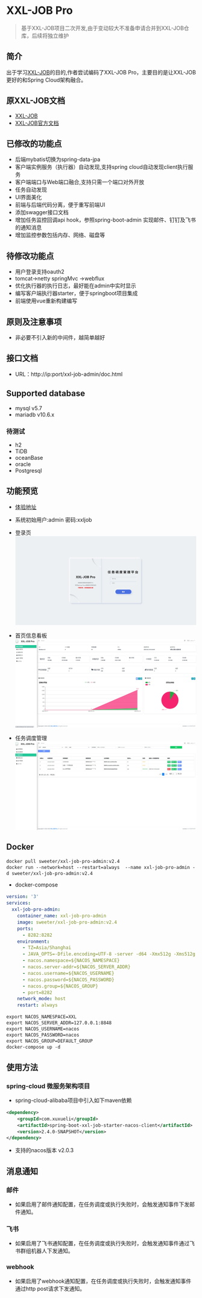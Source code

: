 # XXL-JOB Pro
>基于XXL-JOB项目二次开发,由于变动较大不准备申请合并到XXL-JOB仓库，后续将独立维护
## 简介
  出于学习[XXL-JOB](https://github.com/xuxueli/xxl-job)的目的,作者尝试编码了XXL-JOB Pro，主要目的是让XXL-JOB更好的和Spring Cloud架构融合。
## 原XXL-JOB文档
- [XXL-JOB](https://github.com/xuxueli/xxl-job/blob/master/README.md)  
- [XXL-JOB官方文档](https://www.xuxueli.com/xxl-job/#%E3%80%8A%E5%88%86%E5%B8%83%E5%BC%8F%E4%BB%BB%E5%8A%A1%E8%B0%83%E5%BA%A6%E5%B9%B3%E5%8F%B0XXL-JOB%E3%80%8B)
## 已修改的功能点
- 后端mybatis切换为spring-data-jpa
- 客户端实例服务（执行器）自动发现,支持spring cloud自动发现client执行服务
- 客户端端口与Web端口融合,支持只需一个端口对外开放
- 任务自动发现
- UI界面美化
- 前端与后端代码分离，便于重写前端UI
- 添加swagger接口文档
- 增加任务监控回调api hook，参照spring-boot-admin 实现邮件、钉钉及飞书的通知消息
- 增加监控参数包括内存、网络、磁盘等
## 待修改功能点
- 用户登录支持oauth2
- tomcat->netty springMvc ->webflux
- 优化执行器的执行日志，最好能在admin中实时显示  
- 编写客户端执行器starter，便于springboot项目集成
- 前端使用vue重新构建编写

## 原则及注意事项
- 非必要不引入新的中间件，越简单越好

## 接口文档
- URL：http://ip:port/xxl-job-admin/doc.html

## Supported database
- mysql v5.7
- mariadb v10.6.x
### 待测试
- h2
- TiDB
- oceanBase
- oracle
- Postgresql

## 功能预览
- [体验地址](暂无)
- 系统初始用户:admin 密码:xxljob
- 登录页
![登录页](./doc/img/xxl-job-pro-login.jpg)

- 首页信息看板
![首页信息看板](./doc/img/xxl-job-pro-index.jpg)

- 任务调度管理
![任务调度管理](./doc/img/xxl-job-pro-task.jpg)

## Docker 

```shell script
docker pull sweeter/xxl-job-pro-admin:v2.4
docker run --network=host --restart=always  --name xxl-job-pro-admin -d sweeter/xxl-job-pro-admin:v2.4
```
- docker-compose
```yaml
version: '3'
services:
  xxl-job-pro-admin:
    container_name: xxl-job-pro-admin
    image: sweeter/xxl-job-pro-admin:v2.4
    ports:
      - 8282:8282
    environment:
      - TZ=Asia/Shanghai
      - JAVA_OPTS=-Dfile.encoding=UTF-8 -server -d64 -Xmx512g -Xms512g -Djava.security.egd=file:/dev/./urandom  -XX:+PrintGCDetails -XX:+PrintGCApplicationStoppedTime -XX:+PrintGCDateStamps -XX:+UseGCLogFileRotation -XX:GCLogFileSize=10M -XX:NumberOfGCLogFiles=10 -Xloggc:./logs/gc.log -XX:+UseG1GC -XX:+PrintTenuringDistribution -XX:+HeapDumpOnOutOfMemoryError -XX:HeapDumpPath=./logs/dump.hprof
      - nacos.namespace=${NACOS_NAMESPACE}
      - nacos.server-addr=${NACOS_SERVER_ADDR}
      - nacos.username=${NACOS_USERNAME}
      - nacos.password=${NACOS_PASSWORD}
      - nacos.group=${NACOS_GROUP}
      - port=8282
    network_mode: host
    restart: always
```
```shell script
export NACOS_NAMESPACE=XXL
export NACOS_SERVER_ADDR=127.0.0.1:8848
export NACOS_USERNAME=nacos
export NACOS_PASSWORD=nacos
export NACOS_GROUP=DEFAULT_GROUP
docker-compose up -d
```
## 使用方法
### spring-cloud 微服务架构项目
- spring-cloud-alibaba项目中引入如下maven依赖
```xml
<dependency>
    <groupId>com.xuxueli</groupId>
    <artifactId>spring-boot-xxl-job-starter-nacos-client</artifactId>
    <version>2.4.0-SNAPSHOT</version>
</dependency>
```
- 支持的nacos版本 v2.0.3


## 消息通知

### 邮件
- 如果启用了邮件通知配置，在任务调度或执行失败时，会触发通知事件下发邮件通知。

### 飞书
- 如果启用了飞书通知配置，在任务调度或执行失败时，会触发通知事件通过飞书群组机器人下发通知。

### webhook
- 如果启用了webhook通知配置，在任务调度或执行失败时，会触发通知事件通过http post请求下发通知。
